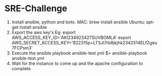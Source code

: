 # SRE-Challenge

1. Install ansible, python and boto.
  MAC: brew install ansible
  Ubuntu: apt-get install ansible
2. Export the aws key's
Eg:
  export AWS_ACCESS_KEY_ID='AKI234923427SUVBOMLA'
  export AWS_SECRET_ACCESS_KEY='B22315p+LTSJl7rb8jkjhk2342514ELfZgeu7FCPsm3'
3. Execute the ansible playbook ansible-test.yml
   $> ansible-playbook ansible-test.yml
4. Wait for the instance to come up and the apache configuration to complete
